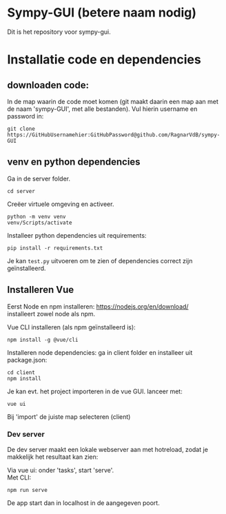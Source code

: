 # Sympy-GUI (betere naam nodig)
Dit is het repository voor sympy-gui.

# Installatie code en dependencies
## downloaden code:
In de map waarin de code moet komen (git maakt daarin een map aan met de naam 'sympy-GUI', met alle bestanden). Vul hierin username en password in:

    git clone https://GitHubUsernamehier:GitHubPassword@github.com/RagnarVdB/sympy-GUI
## venv en python dependencies
Ga in de server folder.

    cd server
Creëer virtuele omgeving en activeer.

    python -m venv venv
    venv/Scripts/activate
Installeer python dependencies uit requirements:

    pip install -r requirements.txt
Je kan `test.py` uitvoeren om te zien of dependencies correct zijn geïnstalleerd.


## Installeren Vue
Eerst Node en npm installeren:
https://nodejs.org/en/download/  
installeert zowel node als npm.

Vue CLI installeren (als npm geïnstalleerd is):

    npm install -g @vue/cli
Installeren node dependencies: ga in client folder en installeer uit package.json:

    cd client
    npm install
Je kan evt. het project importeren in de vue GUI. lanceer met:

    vue ui
Bij 'import' de juiste map selecteren (client)

### Dev server
De dev server maakt een lokale webserver aan met hotreload, zodat je makkelijk het resultaat kan zien:

Via vue ui: onder 'tasks', start 'serve'.  
Met CLI:

    npm run serve
De app start dan in localhost in de aangegeven poort.
